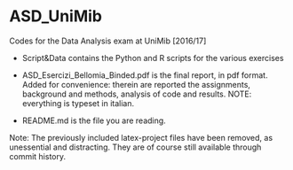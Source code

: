 # ASD_UniMib
Codes for the Data Analysis exam at UniMib [2016/17]

- Script&Data contains the Python and R scripts for the various exercises

- ASD_Esercizi_Bellomia_Binded.pdf is the final report, in pdf format. Added for convenience: therein are reported the assignments, background and methods, analysis of code and results.
NOTE: everything is typeset in italian.

- README.md is the file you are reading.

Note: The previously included latex-project files have been removed, as unessential and distracting. They are of course still available through commit history.
